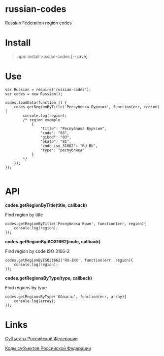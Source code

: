 # russian-codes
Russian Federation region codes

Install
=======

> npm install russian-codes [--save]


Use
===

`````
var Russian = require('russian-codes');
var codes = new Russian();

codes.loadData(function () {
    codes.getRegionByTitle('Республика Бурятия', function(err, region){
        console.log(region);
        /* region example
            {
                "title": "Республика Бурятия",
                "code": "03",
                "gibdd": "03",
                "okato": "81",
                "code_iso_31662": "RU-BU",
                "type": "республика"
            }
        */
    });
});
    
`````

API
===


**codes.getRegionByTitle(title, callback)**

Find region by title


`````
codes.getRegionByTitle('Республика Крым', function(err, region){
    console.log(region);
});

`````


**codes.getRegionByISO31662(code, callback)**

Find region by code ISO 3166-2


`````
codes.getRegionByISO31662('RU-IRK', function(err, region){
    console.log(region);
});

`````


**codes.getRegionsByType(type, callback)**

Find regions by type


`````
codes.getRegionsByType('Область', function(err, array){
    console.log(array);
});

`````




Links
=====

[Субъекты Российской Федерации](https://ru.wikipedia.org/wiki/%D0%A1%D1%83%D0%B1%D1%8A%D0%B5%D0%BA%D1%82%D1%8B_%D0%A0%D0%BE%D1%81%D1%81%D0%B8%D0%B9%D1%81%D0%BA%D0%BE%D0%B9_%D0%A4%D0%B5%D0%B4%D0%B5%D1%80%D0%B0%D1%86%D0%B8%D0%B8)

[Коды субъектов Российской Федерации](https://ru.wikipedia.org/wiki/%D0%9A%D0%BE%D0%B4%D1%8B_%D1%81%D1%83%D0%B1%D1%8A%D0%B5%D0%BA%D1%82%D0%BE%D0%B2_%D0%A0%D0%BE%D1%81%D1%81%D0%B8%D0%B9%D1%81%D0%BA%D0%BE%D0%B9_%D0%A4%D0%B5%D0%B4%D0%B5%D1%80%D0%B0%D1%86%D0%B8%D0%B8)

